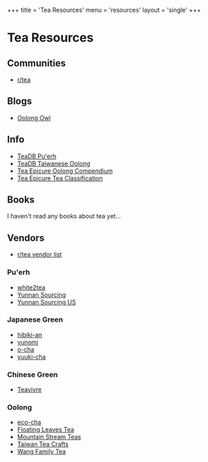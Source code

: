 +++
title = 'Tea Resources'
menu = 'resources'
layout = 'single'
+++

# Tea Resources

## Communities

-   [r/tea](https://old.reddit.com/r/tea/)

## Blogs

-   [Oolong Owl](https://oolongowl.com/)

## Info

-   [TeaDB Pu'erh](https://teadb.org/puerh/)
-   [TeaDB Taiwanese Oolong](https://teadb.org/taiwanese-oolongs/)
-   [Tea Epicure Oolong Compendium](https://teaepicure.com/oolong-tea-guide/)
-   [Tea Epicure Tea Classification](https://teaepicure.com/tea-classification/)

## Books

I haven't read any books about tea yet...

## Vendors

-   [r/tea vendor list](https://old.reddit.com/r/tea/wiki/vendors/page_01)

### Pu'erh

-   [white2tea](https://white2tea.com/)
-   [Yunnan Sourcing](https://yunnansourcing.com/)
-   [Yunnan Sourcing US](https://yunnansourcing.us/)

### Japanese Green

-   [hibiki-an](https://www.hibiki-an.com/)
-   [yunomi](https://yunomi.life/)
-   [o-cha](https://www.o-cha.com/)
-   [yuuki-cha](https://www.yuuki-cha.com/)

### Chinese Green

-   [Teavivre](https://www.teavivre.com/)

### Oolong

-   [eco-cha](https://eco-cha.com/)
-   [Floating Leaves Tea](https://floatingleaves.com/)
-   [Mountain Stream Teas](https://mountainstreamteas.com/)
-   [Taiwan Tea Crafts](https://www.taiwanteacrafts.com)
-   [Wang Family Tea](https://www.wangfamilytea.net/)
